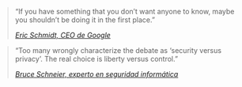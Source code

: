 > “If you have something that you don’t want anyone to know, maybe you shouldn’t be doing it in the first place.”
>
> [*Eric Schmidt, CEO de Google*][schmidt]



> “Too many wrongly characterize the debate as ‘security versus privacy’. The real choice is liberty versus control.”
>
> [*Bruce Schneier, experto en seguridad informática*][schneier]

[schmidt]: http://gawker.com/5419271/google-ceo-secrets-are-for-filthy-people
[schneier]: http://www.schneier.com/blog/archives/2009/12/my_reaction_to.html
